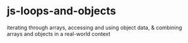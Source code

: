 # js-loops-and-objects
iterating through arrays, accessing and using object data, &amp; combining arrays and objects in a real-world context
